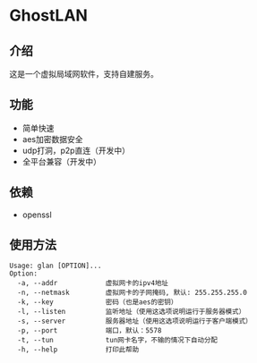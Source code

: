 # GhostLAN

## 介绍

这是一个虚拟局域网软件，支持自建服务。

## 功能

* 简单快速
* aes加密数据安全
* udp打洞，p2p直连（开发中）
* 全平台兼容（开发中）

## 依赖
* openssl

## 使用方法

    Usage: glan [OPTION]...
    Option:
      -a, --addr            虚拟网卡的ipv4地址
      -n, --netmask         虚拟网卡的子网掩码, 默认: 255.255.255.0
      -k, --key             密码（也是aes的密钥）
      -l, --listen          监听地址（使用这选项说明运行于服务器模式）
      -s, --server          服务器地址（使用这选项说明运行于客户端模式）
      -p, --port            端口，默认：5578
      -t, --tun             tun网卡名字，不输的情况下自动分配
      -h, --help            打印此帮助
